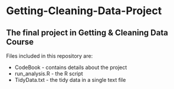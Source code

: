 # Getting-Cleaning-Data-Project

## The final project in Getting &amp; Cleaning Data Course

Files included in this repository are:
* CodeBook - contains details about the project
* run_analysis.R - the R script
* TidyData.txt - the tidy data in a single text file
